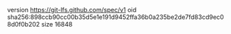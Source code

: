 version https://git-lfs.github.com/spec/v1
oid sha256:898ccb90cc00b35d5e1e191d9452ffa36b0a235be2de7fd83cd9ec08d0f0b202
size 16848
